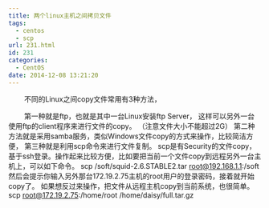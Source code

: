 ```yaml
---
title: 两个linux主机之间拷贝文件
tags:
  - centos
  - scp
url: 231.html
id: 231
categories:
  - CentOS
date: 2014-12-08 13:21:20
---
```


        不同的Linux之间copy文件常用有3种方法，

        第一种就是ftp，也就是其中一台Linux安装ftp Server， 这样可以另外一台使用ftp的client程序来进行文件的copy。 （注意文件大小不能超过2G） 第二种方法就是采用samba服务，类似Windows文件copy的方式来操作，比较简洁方便， 第三种就是利用scp命令来进行文件复制。 scp是有Security的文件copy，基于ssh登录。操作起来比较方便，比如要把当前一个文件copy到远程另外一台主机上，可以如下命令。 scp /soft/squid-2.6.STABLE2.tar root@192.168.1.1:/soft 然后会提示你输入另外那台172.19.2.75主机的root用户的登录密码，接着就开始copy了。 如果想反过来操作，把文件从远程主机copy到当前系统，也很简单。 scp root@172.19.2.75:/home/root /home/daisy/full.tar.gz